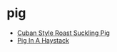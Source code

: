 # pig

 * [Cuban Style Roast Suckling Pig](index/c/cuban-style-roast-suckling-pig-107566.json)
 * [Pig In A Haystack](index/p/pig-in-a-haystack-2533.json)
